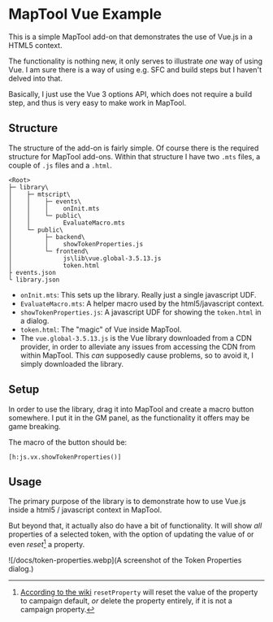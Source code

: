 # MapTool Vue Example
This is a simple MapTool add-on that demonstrates the use of Vue.js in 
a HTML5 context. 

The functionality is nothing new, it only serves to illustrate *one* way
of using Vue. I am sure there is a way of using e.g. SFC and build steps
but I haven't delved into that. 

Basically, I just use the Vue 3 options API, which does not require a build
step, and thus is very easy to make work in MapTool. 

## Structure
The structure of the add-on is fairly simple. Of course there is the required
structure for MapTool add-ons. Within that structure I have two `.mts` files, 
a couple of `.js` files and a `.html`. 

```
<Root>
├─ library\
│    ├─ mtscript\
│    │    ├─ events\
│    │    │    onInit.mts
│    │    └─ public\
│    │         EvaluateMacro.mts
│    └─ public\
│         ├─ backend\
│         │    showTokenProperties.js
│         └─ frontend\
│              js\lib\vue.global-3.5.13.js
│              token.html
├ events.json
└ library.json
```

* `onInit.mts`: This sets up the library. Really just a single javascript UDF.
* `EvaluateMacro.mts`: A helper macro used by the html5/javascript context. 
* `showTokenProperties.js`: A javascript UDF for showing the `token.html` in a dialog. 
* `token.html`: The "magic" of Vue inside MapTool. 
* The `vue.global-3.5.13.js` is the Vue library downloaded from a CDN provider, in order to alleviate any issues from accessing the CDN from within MapTool. This *can* supposedly cause problems, so to avoid it, I simply downloaded the library. 

## Setup
In order to use the library, drag it into MapTool and create a macro button somewhere. 
I put it in the GM panel, as the functionality it offers may be game breaking. 

The macro of the button should be: 
```
[h:js.vx.showTokenProperties()]
```

## Usage
The primary purpose of the library is to demonstrate how to use Vue.js
inside a html5 / javascript context in MapTool. 

But beyond that, it actually also do have a bit of functionality. 
It will show *all* properties of a selected token, with the option of
updating the value of or even *reset*[^1] a property. 

![/docs/token-properties.webp](A screenshot of the Token Properties dialog.)

[^1]: [According to the wiki](https://wiki.rptools.info/index.php/resetProperty) `resetProperty` will reset the value of the property to campaign default, *or* delete the property entirely, if it is not a campaign property. 




